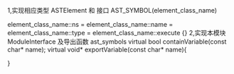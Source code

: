 1,实现相应类型 ASTElement 和 接口
  AST_SYMBOL(element_class_name)

  element_class_name::ns   = 
  element_class_name::name = 
  element_class_name::type = 
  element_class_name::execute {}
2,实现本模块ModuleInterface 及导出函数 ast_symbols
  virtual bool containVariable(const char* name);
  virtual void* exportVariable(const char* name){
      
  }
